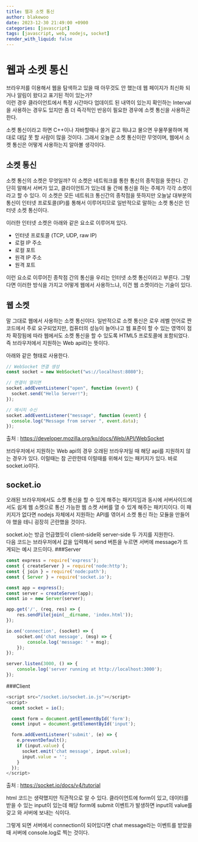 ```yaml
---
title: 웹과 소켓 통신
author: blakewoo
date: 2023-12-30 21:49:00 +0900
categories: [javascript]
tags: [javascript, web, nodejs, socket]
render_with_liquid: false
---
```


# 웹과 소켓 통신

브라우저를 이용해서 웹을 탐색하고 있을 때 아무것도 안 했는데 웹 페이지가 최신화 되거나 알림이 왔다고 표기된 적이 있는가?   
이런 경우 클라이언트에서 특정 시간마다 업데이트 된 내역이 있는지 확인하는 Interval을 사용하는 경우도 있지만 좀 더 즉각적인 반응이
필요한 경우에 소켓 통신을 사용하곤 한다.

소켓 통신이라고 하면 C++이나 자바할때나 쓸거 같고 뭐냐고 물으면 우물쭈물하며 제대로 대답 못 할
사람이 많을 것이다. 그래서 오늘은 소켓 통신이란 무엇이며, 웹에서 소켓 통신은 어떻게 사용하는지 알아볼 생각이다.

## 소켓 통신
소켓 통신의 소켓은 무엇일까? 이 소켓은 네트워크를 통한 통신의 종착점을 뜻한다. 간단히 말해서 서버가 있고, 클라이언트가 있는데
둘 간에 통신을 하는 주체가 각각 소켓이라고 할 수 있다. 이 소켓은 모든 네트워크 통신간의 종착점을 뜻하지만 오늘날 대부분의 통신이
인터넷 프로토콜(IP)를 통해서 이루어지므로 일반적으로 말하는 소켓 통신은 인터넷 소켓 통신이다.

이러한 인터넷 소켓은 아래와 같은 요소로 이루어져 있다.
- 인터넷 프로토콜 (TCP, UDP, raw IP)
- 로컬 IP 주소
- 로컬 포트
- 원격 IP 주소
- 원격 포트

이런 요소로 이루어진 종착점 간의 통신을 우리는 인터넷 소켓 통신이라고 부른다.
그렇다면 이러한 방식을 가지고 어떻게 웹에서 사용하느냐, 이건 웹 소켓이라는 기술이 있다.

## 웹 소켓
말 그대로 웹에서 사용하는 소켓 통신이다. 일반적으로 소켓 통신은 로우 레벨 언어로 짠 코드에서 주로 요구되었지만,
컴퓨터의 성능이 늘어나고 웹 표준이 할 수 있는 영역이 점차 확장됨에 따라 웹에서도 소켓 통신을 할 수 있도록
HTML5 프로토콜에 포함되었다. 즉 브라우저에서 지원하는 Web api라는 뜻이다.

아래와 같은 형태로 사용한다.
```javascript
// WebSocket 연결 생성
const socket = new WebSocket("ws://localhost:8080");

// 연결이 열리면
socket.addEventListener("open", function (event) {
  socket.send("Hello Server!");
});

// 메시지 수신
socket.addEventListener("message", function (event) {
  console.log("Message from server ", event.data);
});
```
출처 : https://developer.mozilla.org/ko/docs/Web/API/WebSocket

브라우저에서 지원하는 Web api의 경우 오래된 브라우저일 때 해당 api를 지원하지 않는 경우가 있다.
이럴때는 참 곤란한데 이럴때를 위해서 있는 패키지가 있다. 바로 socket.io이다.

## socket.io
오래된 브라우저에서도 소켓 통신을 할 수 있게 해주는 패키지임과 동시에 서버사이드에서도 쉽게
웹 소켓으로 통신 가능한 웹 소켓 서버를 열 수 있게 해주는 패키지이다.
이 패키지가 없다면 nodejs 자체에서 지원하는 API를 엮어서 소켓 통신 하는 모듈을 만들어야 했을 테니
굉장히 곤란했을 것이다.

socket.io는 방금 언급했듯이 client-side와 server-side 두 가지를 지원한다.   
다음 코드는 브라우저에서 값을 입력해서 send 버튼을 누르면 서버에 message가 뜨게되는 예시 코드이다.
###Server
```javascript
const express = require('express');
const { createServer } = require('node:http');
const { join } = require('node:path');
const { Server } = require('socket.io');

const app = express();
const server = createServer(app);
const io = new Server(server);

app.get('/', (req, res) => {
    res.sendFile(join(__dirname, 'index.html'));
});

io.on('connection', (socket) => {
    socket.on('chat message', (msg) => {
        console.log('message: ' + msg);
    });
});

server.listen(3000, () => {
    console.log('server running at http://localhost:3000');
});
```
###Client
```javascript
<script src="/socket.io/socket.io.js"></script>
<script>
  const socket = io();

  const form = document.getElementById('form');
  const input = document.getElementById('input');

  form.addEventListener('submit', (e) => {
    e.preventDefault();
    if (input.value) {
      socket.emit('chat message', input.value);
      input.value = '';
    }
  });
</script>
```
출처 : https://socket.io/docs/v4/tutorial

html 코드는 생략했지만 직관적으로 알 수 있다. 클라이언트에 form이 있고, 데이터를 받을 수 있는 input이 있는데
해당 form에 submit 이벤트가 발생하면 input의 value를 갖고 와 서버에 보내는 식이다.

그렇게 되면 서버에서 connection이 되어있다면 chat message라는 이벤트를 받았을 때 서버에 console.log로 찍는 것이다.
